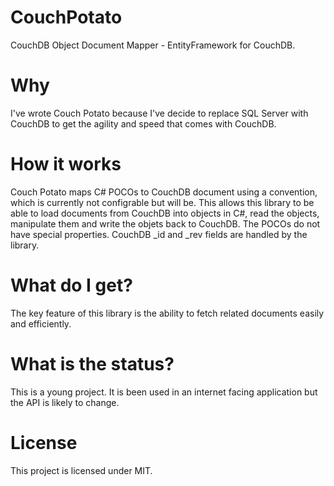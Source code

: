CouchPotato
===========

CouchDB Object Document Mapper - EntityFramework for CouchDB.

Why
===
I've wrote Couch Potato because I've decide to replace SQL Server with CouchDB to get the agility and speed that comes with CouchDB.

How it works
============
Couch Potato maps C# POCOs to CouchDB document using a convention, which is currently not configrable but will be.
This allows this library to be able to load documents from CouchDB into objects in C#, read the objects, manipulate them 
and write the objets back to CouchDB.
The POCOs do not have special properties.
CouchDB _id and _rev fields are handled by the library.

What do I get?
==============
The key feature of this library is the ability to fetch related documents easily and efficiently.

What is the status?
===================
This is a young project. It is been used in an internet facing application but the API is likely to change.

License
=======
This project is licensed under MIT.
